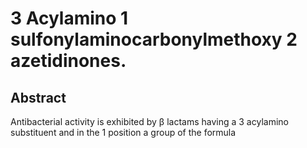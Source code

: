 # 3 Acylamino 1 sulfonylaminocarbonylmethoxy 2 azetidinones.

## Abstract
Antibacterial activity is exhibited by β lactams having a 3 acylamino substituent and in the 1 position a group of the formula